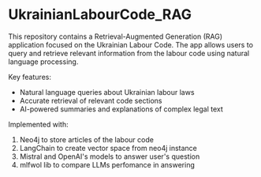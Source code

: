 # UkrainianLabourCode_RAG
This repository contains a Retrieval-Augmented Generation (RAG) application focused on the Ukrainian Labour Code. The app allows users to query and retrieve relevant information from the labour code using natural language processing.

Key features:
- Natural language queries about Ukrainian labour laws
- Accurate retrieval of relevant code sections
- AI-powered summaries and explanations of complex legal text

Implemented with:
1. Neo4j to store articles of the labour code
2. LangChain to create vector space from neo4j instance
3. Mistral and OpenAI's models to answer user's question
4. mlfwol lib to compare LLMs perfomance in answering
